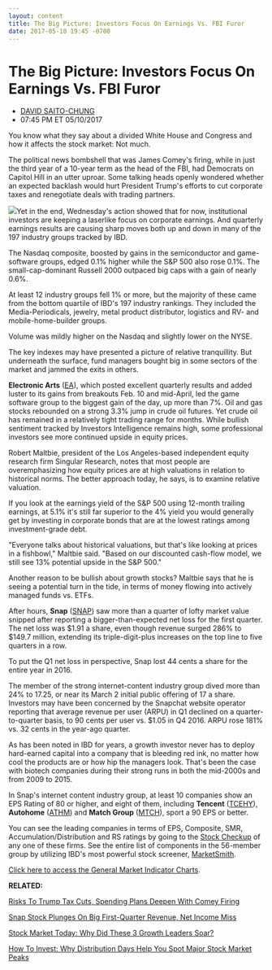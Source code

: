```yaml
---
layout: content
title: The Big Picture: Investors Focus On Earnings Vs. FBI Furor
date: 2017-05-10 19:45 -0700
---
```



The Big Picture: Investors Focus On Earnings Vs. FBI Furor
===========================================================




* [DAVID SAITO-CHUNG](https://www.investors.com/author/chungd/ "Posts by DAVID SAITO-CHUNG")
* 07:45 PM ET 05/10/2017







You know what they say about a divided White House and Congress and how it affects the stock market: Not much.


The political news bombshell that was James Comey's firing, while in just the third year of a 10-year term as the head of the FBI, had Democrats on Capitol Hill in an utter uproar. Some talking heads openly wondered whether an expected backlash would hurt President Trump's efforts to cut corporate taxes and renegotiate deals with trading partners.


![](https://www.investors.com/wp-content/uploads/2017/05/MP051017-176x300.png)Yet in the end, Wednesday's action showed that for now, institutional investors are keeping a laserlike focus on corporate earnings. And quarterly earnings results are causing sharp moves both up and down in many of the 197 industry groups tracked by IBD.


The Nasdaq composite, boosted by gains in the semiconductor and game-software groups, edged 0.1% higher while the S&P 500 also rose 0.1%. The small-cap-dominant Russell 2000 outpaced big caps with a gain of nearly 0.6%.


At least 12 industry groups fell 1% or more, but the majority of these came from the bottom quartile of IBD's 197 industry rankings. They included the Media-Periodicals, jewelry, metal product distributor, logistics and RV- and mobile-home-builder groups.


Volume was mildly higher on the Nasdaq and slightly lower on the NYSE.


The key indexes may have presented a picture of relative tranquillity. But underneath the surface, fund managers bought big in some sectors of the market and jammed the exits in others.


**Electronic Arts** ([EA](https://research.investors.com/quote.aspx?symbol=EA)), which posted excellent quarterly results and added luster to its gains from breakouts Feb. 10 and mid-April, led the game software group to the biggest gain of the day, up more than 7%. Oil and gas stocks rebounded on a strong 3.3% jump in crude oil futures. Yet crude oil has remained in a relatively tight trading range for months.
While bullish sentiment tracked by Investors Intelligence remains high, some professional investors see more continued upside in equity prices.


Robert Maltbie, president of the Los Angeles-based independent equity research firm Singular Research, notes that most people are overemphasizing how equity prices are at high valuations in relation to historical norms. The better approach today, he says, is to examine relative valuation.


If you look at the earnings yield of the S&P 500 using 12-month trailing earnings, at 5.1% it's still far superior to the 4% yield you would generally get by investing in corporate bonds that are at the lowest ratings among investment-grade debt.


"Everyone talks about historical valuations, but that's like looking at prices in a fishbowl," Maltbie said. "Based on our discounted cash-flow model, we still see 13% potential upside in the S&P 500."


Another reason to be bullish about growth stocks? Maltbie says that he is seeing a potential turn in the tide, in terms of money flowing into actively managed funds vs. ETFs.


After hours, **Snap** ([SNAP](https://research.investors.com/quote.aspx?symbol=SNAP)) saw more than a quarter of lofty market value snipped after reporting a bigger-than-expected net loss for the first quarter. The net loss was $1.91 a share, even though revenue surged 286% to $149.7 million, extending its triple-digit-plus increases on the top line to five quarters in a row.


To put the Q1 net loss in perspective, Snap lost 44 cents a share for the entire year in 2016.


The member of the strong internet-content industry group dived more than 24% to 17.25, or near its March 2 initial public offering of 17 a share. Investors may have been concerned by the Snapchat website operator reporting that average revenue per user (ARPU) in Q1 declined on a quarter-to-quarter basis, to 90 cents per user vs. $1.05 in Q4 2016. ARPU rose 181% vs. 32 cents in the year-ago quarter.


As has been noted in IBD for years, a growth investor never has to deploy hard-earned capital into a company that is bleeding red ink, no matter how cool the products are or how hip the managers look. That's been the case with biotech companies during their strong runs in both the mid-2000s and from 2009 to 2015.


In Snap's internet content industry group, at least 10 companies show an EPS Rating of 80 or higher, and eight of them, including **Tencent** ([TCEHY](https://research.investors.com/quote.aspx?symbol=TCEHY)), **Autohome** ([ATHM](https://research.investors.com/quote.aspx?symbol=ATHM)) and **Match Group** ([MTCH](https://research.investors.com/quote.aspx?symbol=MTCH)), sport a 90 EPS or better.


You can see the leading companies in terms of EPS, Composite, SMR, Accumulation/Distribution and RS ratings by going to the [Stock Checkup](http://research.investors.com/stock-checkup/nyse-snap-inc-cl-a-snap.aspx) of any one of these firms. See the entire list of components in the 56-member group by utilizing IBD's most powerful stock screener, [MarketSmith](http://shop.investors.com/offer/splashresponsive.aspx?id=mssharpen-fixed&src=A012BF2).


[Click here to access the General Market Indicator Charts](https://www.investors.com/wp-content/uploads/2017/05/IBD1005163601GMI.pdf).


**RELATED:**


[Risks To Trump Tax Cuts, Spending Plans Deepen With Comey Firing](https://www.investors.com/politics/policy-analysis/risks-to-trump-fiscal-plans-deepen-with-comey-firing/) 


[Snap Stock Plunges On Big First-Quarter Revenue, Net Income Miss](https://www.investors.com/news/technology/snap-reports-first-quarter-2017-earnings/)


[Stock Market Today: Why Did These 3 Growth Leaders Soar?](https://www.investors.com/market-trend/stock-market-today/stocks-cut-losses-snap-falls-quietly-can-you-buy-nvidia-now/)


[How To Invest: Why Distribution Days Help You Spot Major Stock Market Peaks](https://www.investors.com/how-to-invest/investors-corner/how-do-you-spot-a-major-market-top-easy-look-for-heavy-distribution/)





